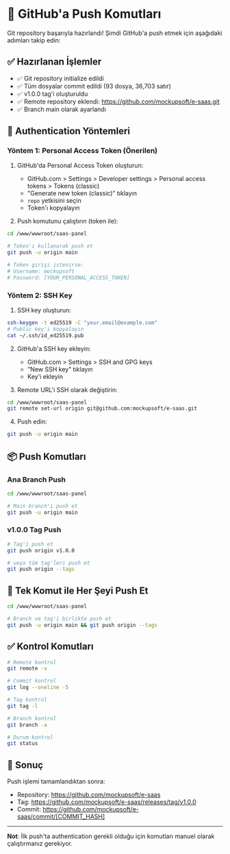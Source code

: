 # 🚀 GitHub'a Push Komutları

Git repository başarıyla hazırlandı! Şimdi GitHub'a push etmek için aşağıdaki adımları takip edin:

## ✅ Hazırlanan İşlemler

- ✅ Git repository initialize edildi
- ✅ Tüm dosyalar commit edildi (93 dosya, 36,703 satır)
- ✅ v1.0.0 tag'i oluşturuldu
- ✅ Remote repository eklendi: https://github.com/mockupsoft/e-saas.git
- ✅ Branch main olarak ayarlandı

## 🔐 Authentication Yöntemleri

### Yöntem 1: Personal Access Token (Önerilen)

1. GitHub'da Personal Access Token oluşturun:
   - GitHub.com > Settings > Developer settings > Personal access tokens > Tokens (classic)
   - "Generate new token (classic)" tıklayın
   - `repo` yetkisini seçin
   - Token'ı kopyalayın

2. Push komutunu çalıştırın (token ile):

```bash
cd /www/wwwroot/saas-panel

# Token'ı kullanarak push et
git push -u origin main

# Token girişi istenirse:
# Username: mockupsoft
# Password: [YOUR_PERSONAL_ACCESS_TOKEN]
```

### Yöntem 2: SSH Key

1. SSH key oluşturun:

```bash
ssh-keygen -t ed25519 -C "your.email@example.com"
# Public key'i kopyalayın
cat ~/.ssh/id_ed25519.pub
```

2. GitHub'a SSH key ekleyin:
   - GitHub.com > Settings > SSH and GPG keys
   - "New SSH key" tıklayın
   - Key'i ekleyin

3. Remote URL'i SSH olarak değiştirin:

```bash
cd /www/wwwroot/saas-panel
git remote set-url origin git@github.com:mockupsoft/e-saas.git
```

4. Push edin:

```bash
git push -u origin main
```

## 📦 Push Komutları

### Ana Branch Push

```bash
cd /www/wwwroot/saas-panel

# Main branch'i push et
git push -u origin main
```

### v1.0.0 Tag Push

```bash
# Tag'i push et
git push origin v1.0.0

# veya tüm tag'leri push et
git push origin --tags
```

## 🔄 Tek Komut ile Her Şeyi Push Et

```bash
cd /www/wwwroot/saas-panel

# Branch ve tag'i birlikte push et
git push -u origin main && git push origin --tags
```

## ✅ Kontrol Komutları

```bash
# Remote kontrol
git remote -v

# Commit kontrol
git log --oneline -5

# Tag kontrol
git tag -l

# Branch kontrol
git branch -a

# Durum kontrol
git status
```

## 🎯 Sonuç

Push işlemi tamamlandıktan sonra:
- Repository: https://github.com/mockupsoft/e-saas
- Tag: https://github.com/mockupsoft/e-saas/releases/tag/v1.0.0
- Commit: https://github.com/mockupsoft/e-saas/commit/[COMMIT_HASH]

---

**Not**: İlk push'ta authentication gerekli olduğu için komutları manuel olarak çalıştırmanız gerekiyor.

